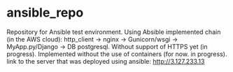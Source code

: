 # ansible_repo
Repository for Ansible test environment.
Using Absible implemented chain (in the AWS cloud): http_client -> nginx -> Gunicorn/wsgi -> MyApp.py/Django -> DB postgresql. 
Without support of HTTPS yet (in progress).
Implemented without the use of containers (for now. in progress).
link to the server that was deployed using ansible: http://3.127.233.13
